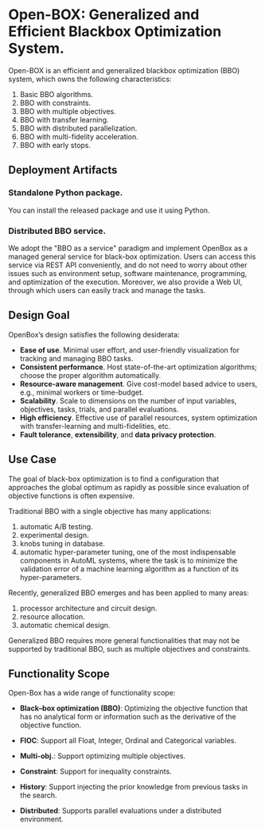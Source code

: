 # Open-BOX: Generalized and Efficient Blackbox Optimization System.
Open-BOX is an efficient and generalized blackbox optimization (BBO) system, which owns the following characteristics:
1. Basic BBO algorithms.
2. BBO with constraints.
3. BBO with multiple objectives.
4. BBO with transfer learning.
5. BBO with distributed parallelization.
6. BBO with multi-fidelity acceleration.
7. BBO with early stops.


## Deployment Artifacts
### Standalone Python package.
You can install the released package and use it using Python.

### Distributed BBO service.
We adopt the "BBO as a service" paradigm and implement OpenBox as a managed general service for black-box optimization. Users can access this service via REST API conveniently, and do not need to worry about other issues such as environment setup, software maintenance, programming, and optimization of the execution. Moreover, we also provide a Web UI,
through which users can easily track and manage the tasks.


## Design Goal

OpenBox’s design satisfies the following desiderata:
+ **Ease of use**. Minimal user effort, and user-friendly visualization
for tracking and managing BBO tasks.
+ **Consistent performance**. Host state-of-the-art optimization
algorithms; choose the proper algorithm automatically.
+ **Resource-aware management**. Give cost-model based advice
to users, e.g., minimal workers or time-budget.
+ **Scalability**. Scale to dimensions on the number of input variables,
objectives, tasks, trials, and parallel evaluations.
+ **High efficiency**. Effective use of parallel resources, system
optimization with transfer-learning and multi-fidelities, etc.
+ **Fault tolerance**, **extensibility**, and **data privacy protection**.


## Use Case

The goal of black-box optimization is to find a configuration that
approaches the global optimum as rapidly as possible since evaluation of objective functions is often expensive.

Traditional BBO with a single objective has many applications:
1) automatic A/B testing.
2) experimental design.
3) knobs tuning in database.
4) automatic hyper-parameter tuning, one of the most indispensable components in AutoML systems,
where the task is to minimize the validation error of a machine learning algorithm as a function of its
hyper-parameters. 

Recently, generalized BBO emerges and has been applied to many areas:
1) processor architecture and circuit design.
2) resource allocation.
3) automatic chemical design.

Generalized BBO requires more general functionalities that may not be supported by traditional BBO,
such as multiple objectives and constraints.


## Functionality Scope

Open-Box has a wide range of functionality scope:

+ **Black–box optimization (BBO)**: Optimizing the objective function that has no analytical form or information such as 
the derivative of the objective function.

+ **FIOC**: Support all Float, Integer, Ordinal and Categorical variables.

+ **Multi-obj.**: Support optimizing multiple objectives.

+ **Constraint**: Support for inequality constraints.

+ **History**: Support injecting the prior knowledge from previous tasks in the search.

+ **Distributed**: Supports parallel evaluations under a distributed environment.
